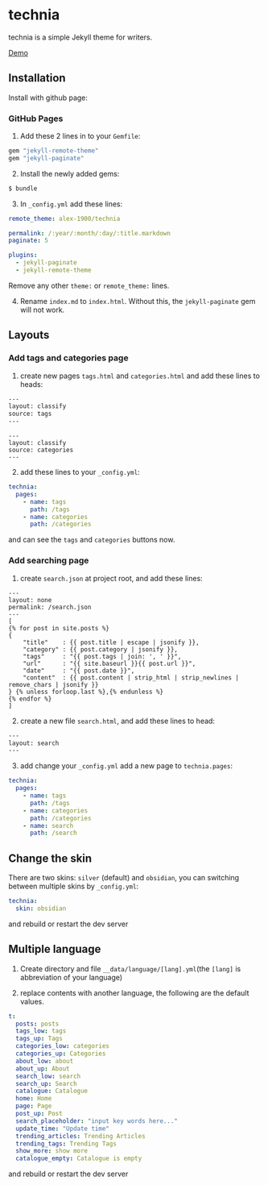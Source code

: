 # technia

technia is a simple Jekyll theme for writers.

[Demo](http://blog.technia.site/technia/)

## Installation
Install with github page:

### GitHub Pages
1. Add these 2 lines in to your `Gemfile`:

```ruby
gem "jekyll-remote-theme"
gem "jekyll-paginate"
```

2. Install the newly added gems:

```bash
$ bundle
```

3. In `_config.yml` add these lines:

```yaml
remote_theme: alex-1900/technia

permalink: /:year/:month/:day/:title.markdown
paginate: 5

plugins:
  - jekyll-paginate
  - jekyll-remote-theme
```

Remove any other `theme:` or `remote_theme:` lines.

4. Rename `index.md` to `index.html`. Without this, the `jekyll-paginate` gem will not work.

## Layouts

### Add tags and categories page
1. create new pages `tags.html` and `categories.html` and add these lines to heads:
```html
---
layout: classify
source: tags
---
```

```text
---
layout: classify
source: categories
---
```

2. add these lines to your `_config.yml`:
```yml
technia:
  pages:
    - name: tags
      path: /tags
    - name: categories
      path: /categories
```

and can see the `tags` and `categories` buttons now.

### Add searching page
1. create `search.json` at project root, and add these lines:
```text
---
layout: none
permalink: /search.json
---
[
{% for post in site.posts %}
{
    "title"    : {{ post.title | escape | jsonify }},
    "category" : {{ post.category | jsonify }},
    "tags"     : "{{ post.tags | join: ', ' }}",
    "url"      : "{{ site.baseurl }}{{ post.url }}",
    "date"     : "{{ post.date }}",
    "content"  : {{ post.content | strip_html | strip_newlines | remove_chars | jsonify }}
} {% unless forloop.last %},{% endunless %}
{% endfor %}
]
```

2. create a new file `search.html`, and add these lines to head:
```html
---
layout: search
---
```

3. add change your `_config.yml` add a new page to `technia.pages`:
```yml
technia:
  pages:
    - name: tags
      path: /tags
    - name: categories
      path: /categories
    - name: search
      path: /search
```

## Change the skin
There are two skins: `silver` (default) and `obsidian`, you can switching between multiple skins by `_config.yml`:
```yml
technia:
  skin: obsidian
```
and rebuild or restart the dev server

## Multiple language
1. Create directory and file `__data/language/[lang].yml`(the `[lang]` is abbreviation of your language)

2. replace contents with another language, the following are the default values.

```yml
t:
  posts: posts
  tags_low: tags
  tags_up: Tags
  categories_low: categories
  categories_up: Categories
  about_low: about
  about_up: About
  search_low: search
  search_up: Search
  catalogue: Catalogue
  home: Home
  page: Page
  post_up: Post
  search_placeholder: "input key words here..."
  update_time: "Update time"
  trending_articles: Trending Articles
  trending_tags: Trending Tags
  show_more: show more
  catalogue_empty: Catalogue is empty
```

and rebuild or restart the dev server
